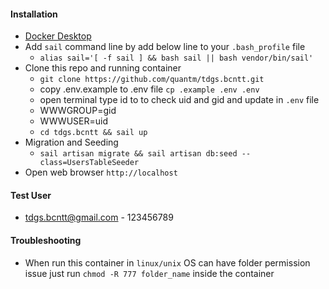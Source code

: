 #### Installation
- [Docker Desktop](https://www.docker.com/products/docker-desktop)
- Add `sail` command line by add below line to your `.bash_profile` file
  - `alias sail='[ -f sail ] && bash sail || bash vendor/bin/sail'`
- Clone this repo and running container 
  - `git clone https://github.com/quantm/tdgs.bcntt.git`
  - copy .env.example to .env file `cp .example .env .env`
  - open terminal type id to to check uid and gid and update in `.env` file 
  - WWWGROUP=gid
  - WWWUSER=uid
  - `cd tdgs.bcntt && sail up`
- Migration and Seeding 
  - `sail artisan migrate && sail artisan db:seed --class=UsersTableSeeder`
- Open web browser `http://localhost`
#### Test User
- tdgs.bcntt@gmail.com - 123456789
#### Troubleshooting
- When run this container in `linux/unix` OS can have folder permission issue just run `chmod -R 777 folder_name` inside the container
